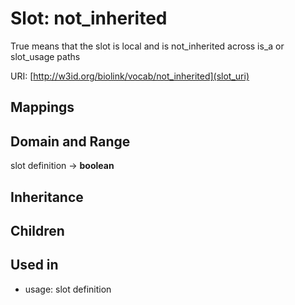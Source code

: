 # Slot: not_inherited


True means that the slot is local and is not_inherited across is_a or slot_usage paths

URI: [http://w3id.org/biolink/vocab/not_inherited](slot_uri)
## Mappings

## Domain and Range

slot definition -> **boolean**
## Inheritance

## Children

## Used in

 *  usage: slot definition
